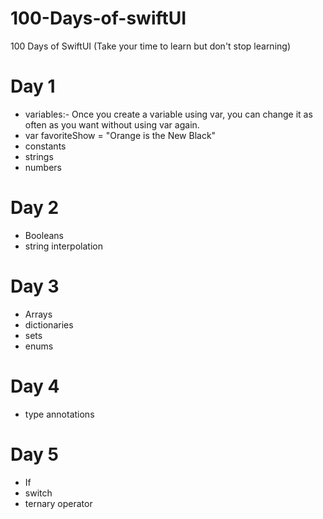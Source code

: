 # 100-Days-of-swiftUI
100 Days of SwiftUI (Take your time to learn but don't stop learning)

# Day 1
- variables:- Once you create a variable using var, you can change it as often as you want without using var again.
 - var favoriteShow = "Orange is the New Black"
- constants
- strings
- numbers
# Day 2
- Booleans
- string interpolation
# Day 3
- Arrays
- dictionaries
- sets
- enums
# Day 4
- type annotations
# Day 5
- If
- switch
- ternary operator
